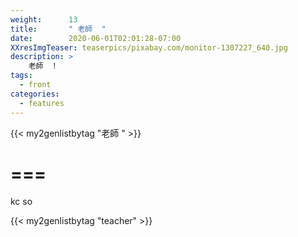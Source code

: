 ```yaml
---
weight:      13
title:       " 老師  "
date:        2020-06-01T02:01:28-07:00
XXresImgTeaser: teaserpics/pixabay.com/monitor-1307227_640.jpg
description: >
    老師  !
tags:
  - front
categories:
  - features
---
```



{{< my2genlistbytag "老師 " >}}

# ===
kc so


{{< my2genlistbytag "teacher" >}}

